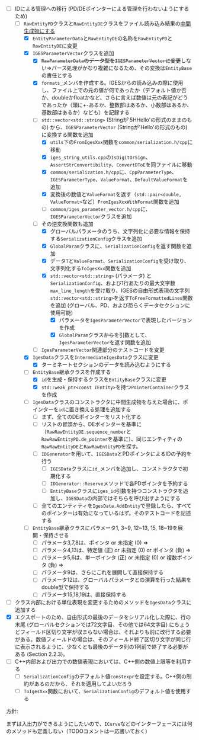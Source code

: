 
- [ ] IDによる管理への移行 (PD/DEポインターによる管理を行わないようにするため)
  - [ ] `RawEntityPD`クラスと`RawEntityDE`クラスをファイル読み込み結果の[中間生成物にする](./class_reference_ja.md#中間生成物)
    - [x] `EntityParameterData`と`RawEntityDE`の名称を`RawEntityPD`と`RawEntityDE`に変更
    - [x] `IGESParameterVector`クラスを追加
      - [x] ~~`RawParameterData`のデータ型を`IGESParameterVector`に変更~~しない⇒パース処理がかなり複雑になるため、その変換は`EntityBase`の責任とする
      - [x] `formats_`メンバを作成する。IGESからの読み込みの際に使用し、ファイル上での元の値が何であったか（デフォルト値か否か、doubleかfloatかなど、さらに言えば数値は元の表記がどうであったか（頭に+-あるか、整数部はあるか、小数部はあるか、基数部はあるか）なども）を記録する
      - [ ] `std::vector<std::string>` (Stringが'5HHello'の形式のままのもの) から、`IGESParameterVector` (Stringが'Hello'の形式のもの) に変換する関数を追加
        - [x] `utils`下の`FromIgesXxx`関数を`common/serialization.h/cpp`に移動
        - [x] `iges_string_utils.cpp`の`IsDigitOrSign`、`AssertStrConvertibility`、`ConvertDToE`を同ファイルに移動
        - [x] `common/serialization.h/cpp`に、`CppParameterType`、`IGESParameterType`、`ValueFormat`、`DefaultValueFormat`を追加
        - [x] 変換後の数値と`ValueFormat`を返す（`std::pair<double, ValueFormat>`など）`FromIgesXxxWithFormat`関数を追加
        - [ ] `common/iges_parameter_vector.h/cpp`に、`IGESParameterVector`クラスを追加
      - [ ] その逆変換関数も追加
        - [x] グローバルパラメータのうち、文字列化に必要な情報を保持する`SerializationConfig`クラスを追加
        - [x] `GlobalParam`クラスに、`SerializationConfig`を返す関数を追加
        - [x] データ`T`と`ValueFormat`、`SerializationConfig`を受け取り、文字列化する`ToIgesXxx`関数を追加
        - [x] `std::vector<std::string>` (パラメータ) と`SerializationConfig`、および1行あたりの最大文字数`max_line_length`を受け取り、IGESの自由形式表現の文字列`std::vector<std::string>`を返す`ToFreeFormattedLines`関数を追加 (グローバル、PD、および恐らくデータセクションに使用可能)
          - [x] パラメータを`IgesParameterVector`で表現したバージョンを作成
          - [x] `GlobalParam`クラス~~から~~を引数として、`IgesParameterVector`を返す関数を追加
      - [ ] `IgesParameterVector`関連部分のテストコードを変更
    - [x] `IgesData`クラスを`IntermediateIgesData`クラスに変更
      - [x] ターミネートセクションのデータを読み込むようにする
    - [ ] `EntityBase`継承クラスを作成する
      - [x] `id`を生成・保持するクラスを`EntityBase`クラスに変更
      - [x] `std::weak_ptr<const IEntity>`を持つ`PointerContainer`クラスを作成
    - [ ] `IgesData`クラスのコンストラクタに中間生成物を与えた場合に、ポインターを`id`に置き換える処理を追加する
      - [ ] まず、全てのDEポインターをリスト化する
      - [ ] リストの冒頭から、DEポインターを基準に（`RawRawEntityDE.sequence_number`と`RawRawEntityPD.de_pointer`を基準に）、同じエンティティの`RawRawEntityDE`と`RawRawEntityPD`を探す。
      - [ ] `IDGenerator`を用いて、`IGESData`とPDポインタによるIDの予約を行う
        - [ ] `IGESData`クラスに`id_`メンバを追加し、コンストラクタで初期化する
        - [ ] `IDGenerator::Reserve`メソッドで各PDポインタを予約する
        - [ ] `EntityBase`クラスに`iges_id`引数を持つコンストラクタを追加し、`IGESData`の内部ではそちらを呼び出すようにする
      - [ ] 全てのエンティティを`IgesData.AddEntity`で登録したら、すべてのポインターは有効になっているはず。そのテストコードを記述する
    - [ ] `EntityBase`継承クラスにパラメータ1, 3~9, 12~13, 15, 18~19を展開・保持させる
      - [ ] パラメータ3,7,8は、ポインタ or 未指定 (0) ⇒
      - [ ] パラメータ4,13は、特定値 (正) or 未指定 (0) or ポインタ (負) ⇒
      - [ ] パラメータ5,6は、単一ポインタ (正) or 未指定 (0) or 複数ポインタ (負) ⇒
      - [ ] パラメータ9は、さらにこれを展開して直接保持する
      - [ ] パラメータ12は、グローバルパラメータとの演算を行った結果をdouble型で保持する
      - [ ] パラメータ15,18,19は、直接保持する
- [ ] クラス内部における単位表現を変更するためのメソッドを`IgesData`クラスに追加する
- [x] エクスポートのため、自由形式の最後のデータをシリアル化した際に、行の末尾 (グローバルセクションでは72文字目、その他では64文字目) にちょうどフィールド区切り文字が収まらない場合は、それよりも前に改行する必要がある。数値フィールドの場合は、そのフィールド終了区切り文字が同じ行に表示されるように、少なくとも最後のデータ列の1列前で終了する必要がある (Section 2.2.3)。
- [ ] C++内部および出力での数値表現においては、C++側の数値上限等を利用する
  - [ ] `SerializationConfig`のデフォルト値`constexpr`を設定する。C++側の制約があるのだから、それを適用してよいだろう
  - [ ] `ToIgesXxx`関数において、`SerializationConfig`のデフォルト値を使用する

方針:

まずは入出力ができるようにしたいので、`ICurve`などのインターフェースには何のメソッドも定義しない（TODOコメントは一応書いておく）
